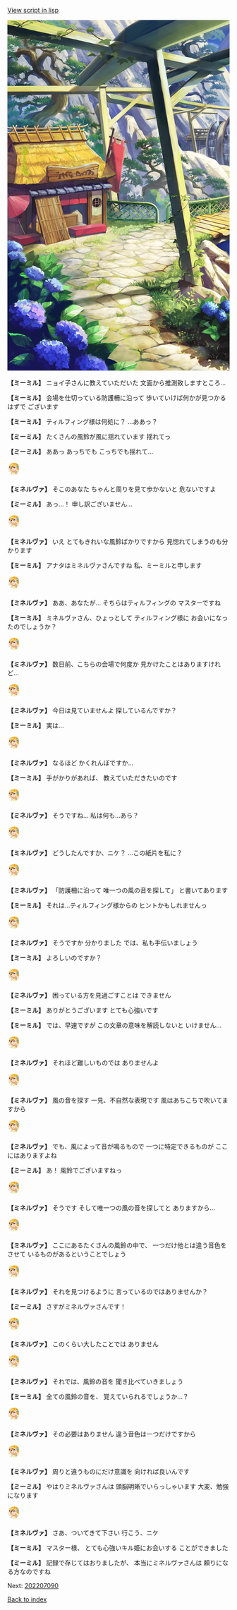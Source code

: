[View script in lisp](../scripts/202207080.txt)

![SEAsummer_town4.png](../images/backgrounds/SEAsummer_town4.png)

**【ミーミル】**
ニョイ子さんに教えていただいた
文面から推測致しますところ…

**【ミーミル】**
会場を仕切っている防護柵に沿って
歩いていけば何かが見つかるはずで
ございます

**【ミーミル】**
ティルフィング様は何処に？
…ああっ？

**【ミーミル】**
たくさんの風鈴が風に揺れています
揺れてっ

**【ミーミル】**
ああっ
あっちでも
こっちでも揺れて…

<img src="../images/units/6302511.png" alt="6302511.png" height="34"/>

**【ミネルヴァ】**
そこのあなた
ちゃんと周りを見て歩かないと
危ないですよ

**【ミーミル】**
あっ…！
申し訳ございません…

<img src="../images/units/6302511.png" alt="6302511.png" height="34"/>

**【ミネルヴァ】**
いえ
とてもきれいな風鈴ばかりですから
見惚れてしまうのも分かります

**【ミーミル】**
アナタはミネルヴァさんですね
私、ミーミルと申します

<img src="../images/units/6302511.png" alt="6302511.png" height="34"/>

**【ミネルヴァ】**
ああ、あなたが…
そちらはティルフィングの
マスターですね

**【ミーミル】**
ミネルヴァさん、ひょっとして
ティルフィング様に
お会いになったのでしょうか？

<img src="../images/units/6302511.png" alt="6302511.png" height="34"/>

**【ミネルヴァ】**
数日前、こちらの会場で何度か
見かけたことはありますけれど…

<img src="../images/units/6302511.png" alt="6302511.png" height="34"/>

**【ミネルヴァ】**
今日は見ていませんよ
探しているんですか？

**【ミーミル】**
実は…

<img src="../images/units/6302511.png" alt="6302511.png" height="34"/>

**【ミネルヴァ】**
なるほど
かくれんぼですか…

**【ミーミル】**
手がかりがあれば、
教えていただきたいのです

<img src="../images/units/6302511.png" alt="6302511.png" height="34"/>

**【ミネルヴァ】**
そうですね…
私は何も…あら？

<img src="../images/units/6302511.png" alt="6302511.png" height="34"/>

**【ミネルヴァ】**
どうしたんですか、ニケ？
…この紙片を私に？

<img src="../images/units/6302511.png" alt="6302511.png" height="34"/>

**【ミネルヴァ】**
「防護柵に沿って
唯一つの風の音を探して」
と書いてあります

**【ミーミル】**
それは…ティルフィング様からの
ヒントかもしれませんっ

<img src="../images/units/6302511.png" alt="6302511.png" height="34"/>

**【ミネルヴァ】**
そうですか
分かりました
では、私も手伝いましょう

**【ミーミル】**
よろしいのですか？

<img src="../images/units/6302511.png" alt="6302511.png" height="34"/>

**【ミネルヴァ】**
困っている方を見過ごすことは
できません

**【ミーミル】**
ありがとうございます
とても心強いです

**【ミーミル】**
では、早速ですが
この文章の意味を解読しないと
いけません…

<img src="../images/units/6302511.png" alt="6302511.png" height="34"/>

**【ミネルヴァ】**
それほど難しいものでは
ありませんよ

<img src="../images/units/6302511.png" alt="6302511.png" height="34"/>

**【ミネルヴァ】**
風の音を探す
一見、不自然な表現です
風はあちこちで吹いてますから

<img src="../images/units/6302511.png" alt="6302511.png" height="34"/>

**【ミネルヴァ】**
でも、風によって音が鳴るもので
一つに特定できるものが
ここにはありますよね

**【ミーミル】**
あ！
風鈴でございますねっ

<img src="../images/units/6302511.png" alt="6302511.png" height="34"/>

**【ミネルヴァ】**
そうです
そして唯一つの風の音を探してと
ありますから…

<img src="../images/units/6302511.png" alt="6302511.png" height="34"/>

**【ミネルヴァ】**
ここにあるたくさんの風鈴の中で、
一つだけ他とは違う音色をさせて
いるものがあるということでしょう

<img src="../images/units/6302511.png" alt="6302511.png" height="34"/>

**【ミネルヴァ】**
それを見つけるように
言っているのではありませんか？

**【ミーミル】**
さすがミネルヴァさんです！

<img src="../images/units/6302511.png" alt="6302511.png" height="34"/>

**【ミネルヴァ】**
このくらい大したことでは
ありません

<img src="../images/units/6302511.png" alt="6302511.png" height="34"/>

**【ミネルヴァ】**
それでは、風鈴の音を
聞き比べていきましょう

**【ミーミル】**
全ての風鈴の音を、
覚えていられるでしょうか…？

<img src="../images/units/6302511.png" alt="6302511.png" height="34"/>

**【ミネルヴァ】**
その必要はありません
違う音色は一つだけですから

<img src="../images/units/6302511.png" alt="6302511.png" height="34"/>

**【ミネルヴァ】**
周りと違うものにだけ意識を
向ければ良いんです

**【ミーミル】**
やはりミネルヴァさんは
頭脳明晰でいらっしゃいます
大変、勉強になります

<img src="../images/units/6302511.png" alt="6302511.png" height="34"/>

**【ミネルヴァ】**
さあ、ついてきて下さい
行こう、ニケ

**【ミーミル】**
マスター様、
とても心強いキル姫にお会いする
ことができました

**【ミーミル】**
記録で存じてはおりましたが、
本当にミネルヴァさんは
頼りになる方なのですね


Next: [202207090](202207090.md)

[Back to index](index.md)
